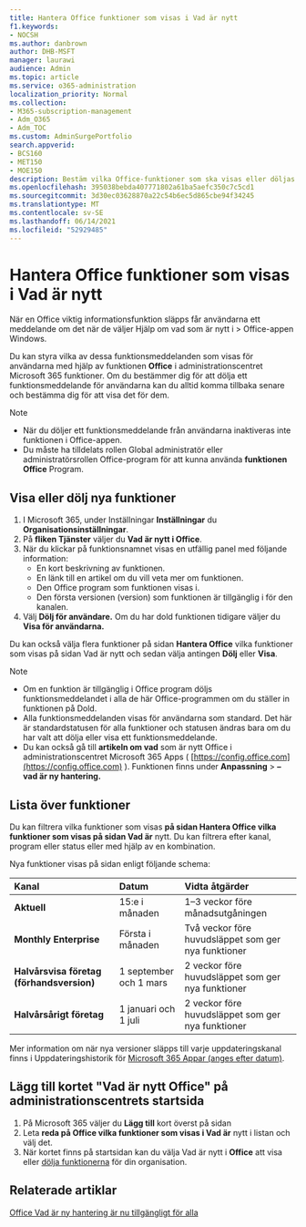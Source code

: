 ```yaml
---
title: Hantera Office funktioner som visas i Vad är nytt
f1.keywords:
- NOCSH
ms.author: danbrown
author: DHB-MSFT
manager: laurawi
audience: Admin
ms.topic: article
ms.service: o365-administration
localization_priority: Normal
ms.collection:
- M365-subscription-management
- Adm_O365
- Adm_TOC
ms.custom: AdminSurgePortfolio
search.appverid:
- BCS160
- MET150
- MOE150
description: Bestäm vilka Office-funktioner som ska visas eller döljas när en användare väljer Hjälp > Vad är nytt i användarens Office-appen på Windows med hjälp av funktionen Vad är nytt i Office i administrationscentret för Microsoft 365.
ms.openlocfilehash: 395038bebda407771802a61ba5aefc350c7c5cd1
ms.sourcegitcommit: 3d30ec03628870a22c54b6ec5d865cbe94f34245
ms.translationtype: MT
ms.contentlocale: sv-SE
ms.lasthandoff: 06/14/2021
ms.locfileid: "52929485"
---
```

# <a name="manage-which-office-features-appear-in-whats-new"></a>Hantera Office funktioner som visas i Vad är nytt

När en Office viktig informationsfunktion släpps får användarna ett meddelande om det när de väljer Hjälp om vad som är nytt i  >   Office-appen Windows.

Du kan styra vilka av dessa funktionsmeddelanden som visas för användarna med hjälp av funktionen **Office** i administrationscentret Microsoft 365 funktioner. Om du bestämmer dig för att dölja ett funktionsmeddelande för användarna kan du alltid komma tillbaka senare och bestämma dig för att visa det för dem.

> [!NOTE]
> - När du döljer ett funktionsmeddelande från användarna inaktiveras inte funktionen i Office-appen.
> - Du måste ha tilldelats rollen Global administratör eller administratörsrollen Office-program för att kunna använda **funktionen Office** Program.

## <a name="show-or-hide-new-features"></a>Visa eller dölj nya funktioner 

1. I Microsoft 365, under Inställningar **Inställningar** du **Organisationsinställningar**.
2. På **fliken Tjänster** väljer du **Vad är nytt i Office**.
3. När du klickar på funktionsnamnet visas en utfällig panel med följande information:
     - En kort beskrivning av funktionen.
     - En länk till en artikel om du vill veta mer om funktionen.
     - Den Office program som funktionen visas i.
     - Den första versionen (version) som funktionen är tillgänglig i för den kanalen.
4. Välj **Dölj för användare.** Om du har dold funktionen tidigare väljer du **Visa för användarna.**

Du kan också välja flera funktioner på sidan **Hantera Office** vilka funktioner som visas på sidan Vad är nytt och sedan välja antingen **Dölj** eller **Visa**.

> [!NOTE]
> - Om en funktion är tillgänglig i Office program döljs funktionsmeddelandet i alla de här Office-programmen om du ställer in funktionen på Dold. 
> - Alla funktionsmeddelanden visas för användarna som standard. Det här är standardstatusen för alla funktioner och statusen ändras bara om du har valt att dölja eller visa ett funktionsmeddelande.
> - Du kan också gå till **artikeln om vad** som är nytt Office i administrationscentret Microsoft 365 Apps ( [https://config.office.com](https://config.office.com) ). Funktionen finns under **Anpassning**  >  **– vad är ny hantering.**

## <a name="list-of-features"></a>Lista över funktioner

Du kan filtrera vilka funktioner som visas **på sidan Hantera Office vilka funktioner som visas på sidan Vad är** nytt. Du kan filtrera efter kanal, program eller status eller med hjälp av en kombination.

Nya funktioner visas på sidan enligt följande schema:

|Kanal|Datum|Vidta åtgärder|
|:-----|:-----|:-----|
|**Aktuell** <br/> |15:e i månaden  <br/> |1–3 veckor före månadsutgåningen <br/> |
|**Monthly Enterprise** <br/> |Första i månaden  <br/> |Två veckor före huvudsläppet som ger nya funktioner |
|**Halvårsvisa företag (förhandsversion)** <br/> |1 september och 1 mars <br/> | 2 veckor före huvudsläppet som ger nya funktioner|
|**Halvårsårigt företag** <br/> |1 januari och 1 juli <br/> | 2 veckor före huvudsläppet som ger nya funktioner<br/> |

Mer information om när nya versioner släpps till varje uppdateringskanal finns i Uppdateringshistorik för [Microsoft 365 Appar (anges efter datum)](/officeupdates/update-history-microsoft365-apps-by-date).

## <a name="add-the-whats-new-in-office-card-to-the-admin-center-home-page"></a>Lägg till kortet "Vad är nytt Office" på administrationscentrets startsida

1. På Microsoft 365 väljer du **Lägg till** kort överst på sidan
2. Leta **reda på Office vilka funktioner som visas i Vad är** nytt i listan och välj det.
3. När kortet finns på startsidan kan du välja Vad är nytt i **Office** att visa eller [dölja funktionerna](#show-or-hide-new-features) för din organisation.


## <a name="related-articles"></a>Relaterade artiklar

[Office Vad är ny hantering är nu tillgängligt för alla](https://techcommunity.microsoft.com/t5/microsoft-365-blog/office-what-s-new-management-is-now-generally-available/ba-p/1179954)
